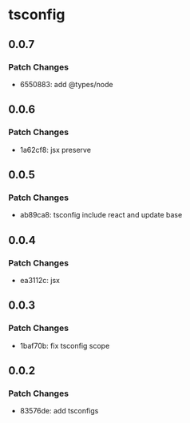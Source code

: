 # tsconfig

## 0.0.7

### Patch Changes

- 6550883: add @types/node

## 0.0.6

### Patch Changes

- 1a62cf8: jsx preserve

## 0.0.5

### Patch Changes

- ab89ca8: tsconfig include react and update base

## 0.0.4

### Patch Changes

- ea3112c: jsx

## 0.0.3

### Patch Changes

- 1baf70b: fix tsconfig scope

## 0.0.2

### Patch Changes

- 83576de: add tsconfigs
